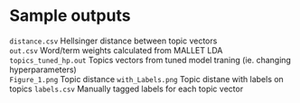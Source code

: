 # Sample outputs

`distance.csv` Hellsinger distance between topic vectors  
`out.csv` Word/term weights calculated from MALLET LDA  
`topics_tuned_hp.out` Topics vectors from tuned model traning (ie. changing hyperparameters)  
`Figure_1.png` Topic distance
`with_Labels.png` Topic distane with labels on topics
`labels.csv` Manually tagged labels for each topic vector